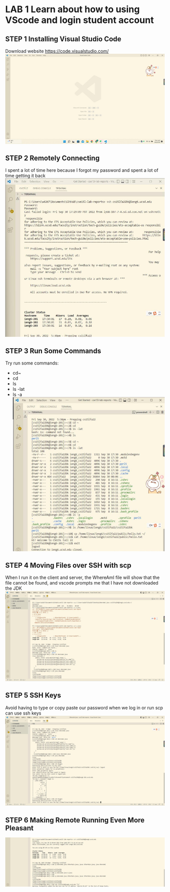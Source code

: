 # LAB 1 Learn about how to using VScode and login student account
## STEP 1 Installing Visual Studio Code
Download website https://code.visualstudio.com/
![](vscode.jpg)
## STEP 2 Remotely Connecting
I spent a lot of time here because I forgot my password and spent a lot of time getting it back
![](RemotelyConnecting.jpg)
## STEP 3 Run Some Commands
Try run some commands:
- cd~
- cd
- ls
- ls -lat
- ls -a
![](TryingSomeCommands.jpg)
## STEP 4 Moving Files over SSH with scp
When I run it on the client and server, the WhereAmI file will show that the file cannot be found, and vscode prompts me that I have not downloaded the JDK
![](MovingFileswithscp.jpg)
## STEP 5 SSH Keys
Avoid having to type or copy paste our password when we log in or run scp can use ssh keys
![](SettinganSSHKey.jpg)
## STEP 6 Making Remote Running Even More Pleasant
![](OptimizingRemoteRunning.jpg)
